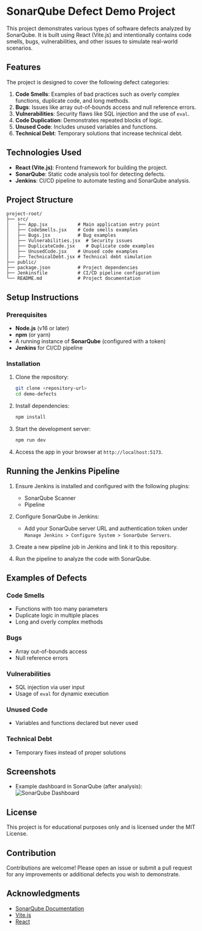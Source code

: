 # SonarQube Defect Demo Project

This project demonstrates various types of software defects analyzed by SonarQube. It is built using React (Vite.js) and intentionally contains code smells, bugs, vulnerabilities, and other issues to simulate real-world scenarios.

## Features

The project is designed to cover the following defect categories:

1. **Code Smells**: Examples of bad practices such as overly complex functions, duplicate code, and long methods.
2. **Bugs**: Issues like array out-of-bounds access and null reference errors.
3. **Vulnerabilities**: Security flaws like SQL injection and the use of `eval`.
4. **Code Duplication**: Demonstrates repeated blocks of logic.
5. **Unused Code**: Includes unused variables and functions.
6. **Technical Debt**: Temporary solutions that increase technical debt.

## Technologies Used

- **React (Vite.js)**: Frontend framework for building the project.
- **SonarQube**: Static code analysis tool for detecting defects.
- **Jenkins**: CI/CD pipeline to automate testing and SonarQube analysis.

## Project Structure

```
project-root/
├── src/
│   ├── App.jsx           # Main application entry point
│   ├── CodeSmells.jsx    # Code smells examples
│   ├── Bugs.jsx          # Bug examples
│   ├── Vulnerabilities.jsx  # Security issues
│   ├── DuplicateCode.jsx    # Duplicate code examples
│   ├── UnusedCode.jsx    # Unused code examples
│   ├── TechnicalDebt.jsx # Technical debt simulation
├── public/
├── package.json          # Project dependencies
├── Jenkinsfile           # CI/CD pipeline configuration
└── README.md             # Project documentation
```

## Setup Instructions

### Prerequisites

- **Node.js** (v16 or later)
- **npm** (or yarn)
- A running instance of **SonarQube** (configured with a token)
- **Jenkins** for CI/CD pipeline

### Installation

1. Clone the repository:
   ```bash
   git clone <repository-url>
   cd demo-defects
   ```

2. Install dependencies:
   ```bash
   npm install
   ```

3. Start the development server:
   ```bash
   npm run dev
   ```

4. Access the app in your browser at `http://localhost:5173`.

## Running the Jenkins Pipeline

1. Ensure Jenkins is installed and configured with the following plugins:
   - SonarQube Scanner
   - Pipeline

2. Configure SonarQube in Jenkins:
   - Add your SonarQube server URL and authentication token under `Manage Jenkins > Configure System > SonarQube Servers`.

3. Create a new pipeline job in Jenkins and link it to this repository.

4. Run the pipeline to analyze the code with SonarQube.

## Examples of Defects

### Code Smells
- Functions with too many parameters
- Duplicate logic in multiple places
- Long and overly complex methods

### Bugs
- Array out-of-bounds access
- Null reference errors

### Vulnerabilities
- SQL injection via user input
- Usage of `eval` for dynamic execution

### Unused Code
- Variables and functions declared but never used

### Technical Debt
- Temporary fixes instead of proper solutions

## Screenshots

- Example dashboard in SonarQube (after analysis):
  ![SonarQube Dashboard](path/to/screenshot.png)

## License

This project is for educational purposes only and is licensed under the MIT License.

## Contribution

Contributions are welcome! Please open an issue or submit a pull request for any improvements or additional defects you wish to demonstrate.

## Acknowledgments

- [SonarQube Documentation](https://docs.sonarqube.org/)
- [Vite.js](https://vitejs.dev/)
- [React](https://reactjs.org/)
